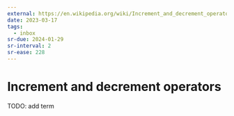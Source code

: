 ```yaml
---
external: https://en.wikipedia.org/wiki/Increment_and_decrement_operators
date: 2023-03-17
tags:
  - inbox
sr-due: 2024-01-29
sr-interval: 2
sr-ease: 228
---
```


# Increment and decrement operators

TODO: add term
